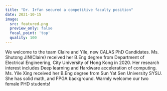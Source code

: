 ```yaml
---
title: "Dr. Irfan secured a competitive faculty position"
date: 2021-10-15
image:
  src: featured.png
  preview_only: false
  focal_point: 'top'
  quality: 100
---
```


<!--more-->

We welcome to the team Claire and Yile, new CALAS PhD Candidates. Ms. Shutong JIN(Claire) received her B.Eng degree from Department of Electrical Engineering, City University of Hong Kong in 2020. Her research interest includes Deep learning and Hardware acceleration of computing. Ms. Yile Xing received her B.Eng degree from Sun Yat Sen University SYSU. She has solid math, and FPGA background. Warmly welcome our two female PHD students!